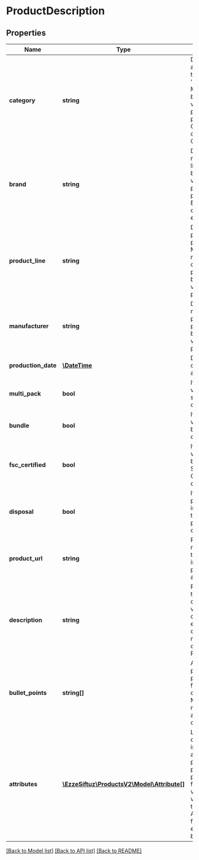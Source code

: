 # ProductDescription

## Properties
Name | Type | Description | Notes
------------ | ------------- | ------------- | -------------
**category** | **string** | Denotes the assortment type of the product, like &#x27;bag&#x27; or &#x27;shirt&#x27;. Mandatory. Must be identical for all variants of a product. Must be present in the Category service offered via Category endpoint | 
**brand** | **string** | Denotes the brand name of a product, like &#x27;Levis&#x27;. Must be identical for all variants of a product. Must be present in the Brand service offered via Brand endpoint. | 
**product_line** | **string** | Denotes the proper name of a product, like &#x27;501&#x27;. May contain a maximum of 50 characters. If provided, it must be identical for all variants of a product. | [optional] 
**manufacturer** | **string** | Denotes the manufacturer of a product. If provided, it must be identical for all variants of a product. | [optional] 
**production_date** | [**\DateTime**](\DateTime.md) | Denotes the date of manufacture of a product variant. | [optional] 
**multi_pack** | **bool** | If the product variant is part of a set: &#x27;true&#x27;; otherwise &#x27;false&#x27; | [optional] 
**bundle** | **bool** | If the product variant is part of a bundle: &#x27;true&#x27;; otherwise &#x27;false&#x27; | [optional] 
**fsc_certified** | **bool** | If the product variant is certified by the Forest Stewardship Council: &#x27;true&#x27;; otherwise &#x27;false&#x27; | [optional] 
**disposal** | **bool** | If true, otto.de will present information about the disposal of the product (or parts of it). | [optional] 
**product_url** | **string** | Refers to a representation of the product variant in a shop of the partner. Should be a valid URL. | [optional] 
**description** | **string** | Represents a textual description of a product variant. May contain HTML elements. May contain a maximum of 2000 characters. Relevant for SEO. | [optional] 
**bullet_points** | **string[]** | At least one bullet point must be provided. Up to five bullet points can be specified. May contain a minimum of 3 and a maximum of 180 characters. | [optional] 
**attributes** | [**\EzzeSiftuz\ProductsV2\Model\Attribute[]**](Attribute.md) | Lists all the descriptive information about a product variant a partner can provide. Must be provided in the form of a key values pair. Will be validated against the AttributeDefinitions from Category endpoint provided by Otto market. | [optional] 

[[Back to Model list]](../../README.md#documentation-for-models) [[Back to API list]](../../README.md#documentation-for-api-endpoints) [[Back to README]](../../README.md)

